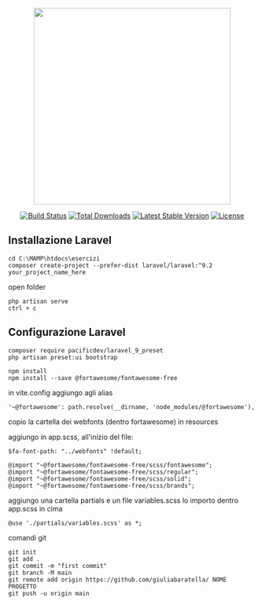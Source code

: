 <p align="center"><a href="https://laravel.com" target="_blank"><img src="https://raw.githubusercontent.com/laravel/art/master/logo-lockup/5%20SVG/2%20CMYK/1%20Full%20Color/laravel-logolockup-cmyk-red.svg" width="400"></a></p>

<p align="center">
<a href="https://travis-ci.org/laravel/framework"><img src="https://travis-ci.org/laravel/framework.svg" alt="Build Status"></a>
<a href="https://packagist.org/packages/laravel/framework"><img src="https://img.shields.io/packagist/dt/laravel/framework" alt="Total Downloads"></a>
<a href="https://packagist.org/packages/laravel/framework"><img src="https://img.shields.io/packagist/v/laravel/framework" alt="Latest Stable Version"></a>
<a href="https://packagist.org/packages/laravel/framework"><img src="https://img.shields.io/packagist/l/laravel/framework" alt="License"></a>
</p>

## Installazione Laravel

```
cd C:\MAMP\htdocs\esercizi
composer create-project --prefer-dist laravel/laravel:^9.2 your_project_name_here
```

open folder

```
php artisan serve
ctrl + c
```

## Configurazione Laravel

```
composer require pacificdev/laravel_9_preset
php artisan preset:ui bootstrap
```

```
npm install
npm install --save @fortawesome/fontawesome-free
```

in vite.config aggiungo agli alias

```
'~@fortawesome': path.resolve(__dirname, 'node_modules/@fortawesome'),
```

copio la cartella dei webfonts (dentro fortawesome) in resources

aggiungo in app.scss, all'inizio del file:

```
$fa-font-path: "../webfonts" !default;

@import "~@fortawesome/fontawesome-free/scss/fontawesome";
@import "~@fortawesome/fontawesome-free/scss/regular";
@import "~@fortawesome/fontawesome-free/scss/solid";
@import "~@fortawesome/fontawesome-free/scss/brands";
```

aggiungo una cartella partials e un file variables.scss
lo importo dentro app.scss in cima

```
@use './partials/variables.scss' as *;
```

comandi git

```
git init
git add .
git commit -m "first commit"
git branch -M main
git remote add origin https://github.com/giuliabaratella/ NOME PROGETTO
git push -u origin main

```
